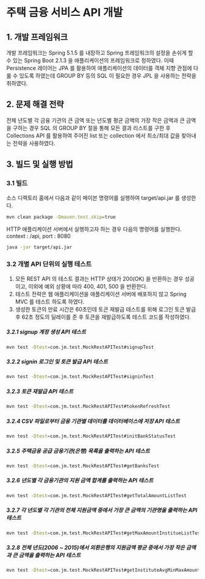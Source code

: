 # 주택 금융 서비스 API 개발

## 1. 개발 프레임워크
개발 프레임워크는 Spring 5.1.5 를 내장하고 Spring 프레임워크의 설정을 손쉬게 할 수 있는 Spring Boot 2.1.3 을 애플리케이션의 프레임워크로 정하였다.
이때 Persistence 레이어는 JPA 를 활용하여 애플리케이션의 데이터를 객체 지향 관점에 다룰 수 있도록 하였는데 GROUP BY 등의 SQL 이 필요한 경우 JPL 을 사용하는 전략을 취하였다.

## 2. 문제 해결 전략
전체 년도별 각 금융 기관의 큰 금액 또는 년도별 평균 금액의 가장 작은 금액과 큰 금액을 구하는 경우 SQL 의 GROUP BY 절을 통해 모든 결과 리스트를 구한 후 
Collections API 를 활용하여 주어진 list 또는 collection 에서 최소/최대 값을 찾아내는 전략을 사용하였다.

## 3. 빌드 및 실행 방법
### 3.1 빌드
소스 디렉토리 홈에서 다음과 같이 메이븐 명령어를 실행하여 target/api.jar 를 생성한다.
```bash
mvn clean package -Dmaven.test.skip=true
```

HTTP 애플리케이션 서버에서 실행하고자 하는 경우 다음의 명령어를 실행한다. context : /api, port : 8080
```bash
java -jar target/api.jar
```

### 3.2 개별 API 단위의 실행 테스트
1. 모든 REST API 의 테스트 결과는 HTTP 상태가 200(OK) 을 반환하는 경우 성공이고, 이외에 예외 상황에 따라 400, 401, 500 을 반환한다.
2. 테스트 전략은 웹 애플리케이션을 애플리케이션 서버에 배포하지 않고 Spring MVC 를 테스트 하도록 하였다.
3. 생성한 토큰의 만료 시간은 60초인데 토큰 재발급 테스트를 위해 로그인 토큰 발급 후 62초 정도의 딜레이를 준 후 토큰을 재발급하도록 테스트 코드를 작성하였다. 

##### 3.2.1 signup 계정 생성 API 테스트
```bash
mvn test -Dtest=com.jm.test.MockRestAPITest#signupTest
```

##### 3.2.2 signin 로그인 및 토큰 발급 API 테스트
```bash
mvn test -Dtest=com.jm.test.MockRestAPITest#signinTest
```

##### 3.2.3 토큰 재발급 API 테스트
```bash
mvn test -Dtest=com.jm.test.MockRestAPITest#tokenRefreshTest
```

##### 3.2.4 CSV 파일로부터 금융 기관별 데이터를 데이터베이스에 저장 API 테스트
```bash
mvn test -Dtest=com.jm.test.MockRestAPITest#initBankStatusTest
```

##### 3.2.5 주택금융 공급 금융기관(은행) 목록을 출력하는 API 테스트
```bash
mvn test -Dtest=com.jm.test.MockRestAPITest#getBanksTest
```

##### 3.2.6 년도별 각 금융기관의 지원 금액 합계를 출력하는 API 테스트
```bash
mvn test -Dtest=com.jm.test.MockRestAPITest#getTotalAmountListTest
```

##### 3.2.7 각 년도별 각 기관의 전체 지원금액 중에서 가장 큰 금액의 기관명을 출력하는 API 테스트
```bash
mvn test -Dtest=com.jm.test.MockRestAPITest#getMaxAmountInstitueListTest
```

##### 3.2.8 전체 년도(2006 ~ 2015)에서 외환은행의 지원금액 평균 중에서 가장 작은 금액과 큰 금액을 출력하는 API 테스트
```bash
mvn test -Dtest=com.jm.test.MockRestAPITest#getInstituteAvgMinMaxAmountTest
```